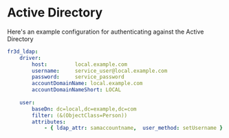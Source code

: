 Active Directory
=====================

Here's an example configuration for authenticating against the Active Directory

```yaml
fr3d_ldap:
    driver:
        host:         local.example.com
        username:     service_user@local.example.com
        password:     service_password
        accountDomainName: local.example.com
        accountDomainNameShort: LOCAL
       
    user:
        baseDn: dc=local,dc=example,dc=com
        filter: (&(ObjectClass=Person))
        attributes:
            - { ldap_attr: samaccountname,  user_method: setUsername }
```
